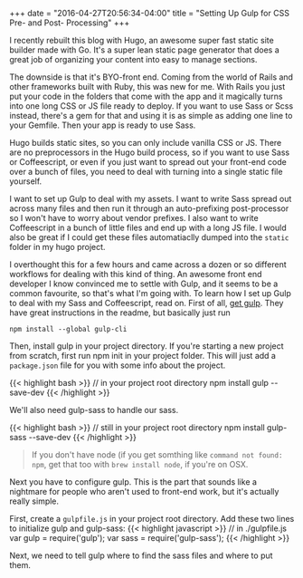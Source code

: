 +++
date = "2016-04-27T20:56:34-04:00"
title = "Setting Up Gulp for CSS Pre- and Post- Processing"
+++

I recently rebuilt this blog with Hugo, an awesome super fast static site builder made with Go. It's a super lean static page generator that does a great job of organizing your content into easy to manage sections.

The downside is that it's BYO-front end. Coming from the world of Rails and other frameworks built with Ruby, this was new for me. With Rails you just put your code in the folders that come with the app and it magically turns into one long CSS or JS file ready to deploy. If you want to use Sass or Scss instead, there's a gem for that and using it is as simple as adding one line to your Gemfile. Then your app is ready to use Sass.

Hugo builds static sites, so you can only include vanilla CSS or JS. There are no preprocessors in the Hugo build process, so if you want to use Sass or Coffeescript, or even if you just want to spread out your front-end code over a bunch of files, you need to deal with turning into a single static file yourself.

I want to set up Gulp to deal with my assets. I want to write Sass spread out across many files and then run it through an auto-prefixing post-processor so I won't have to worry about vendor prefixes. I also want to write Coffeescript in a bunch of little files and end up with a long JS file. I would also be great if I could get these files automatiaclly dumped into the `static` folder in my hugo project.

I overthought this for a few hours and came across a dozen or so different workflows for dealing with this kind of thing. An awesome front end developer I know convinced me to settle with Gulp, and it seems to be a common favourite, so that's what I'm going with. To learn how I set up Gulp to deal with my Sass and Coffeescript, read on. First of all, [get gulp](https://github.com/gulpjs/gulp/blob/master/docs/getting-started.md). They have great instructions in the readme, but basically just run

```
npm install --global gulp-cli
```

Then, install gulp in your project directory. If you're starting a new project from scratch, first run npm init in your project folder. This will just add a `package.json` file for you with some info about the project.

{{< highlight bash >}}
// in your project root directory
npm install gulp --save-dev
{{< /highlight >}}

We'll also need gulp-sass to handle our sass.

{{< highlight bash >}}
// still in your project root directory
npm install gulp-sass --save-dev
{{< /highlight >}}

>If you don't have node (if you get somthing like `command not found: npm`, get that too with `brew install node`, if you're on OSX.

Next you have to configure gulp. This is the part that sounds like a nightmare for people who aren't used to front-end work, but it's actually really simple.

First, create a `gulpfile.js` in your project root directory. Add these two lines to initialize gulp and gulp-sass:
{{< highlight javascript >}}
// in ./gulpfile.js
var gulp = require('gulp');
var sass = require('gulp-sass');
{{< /highlight >}}

Next, we need to tell gulp where to find the sass files and where to put them.








